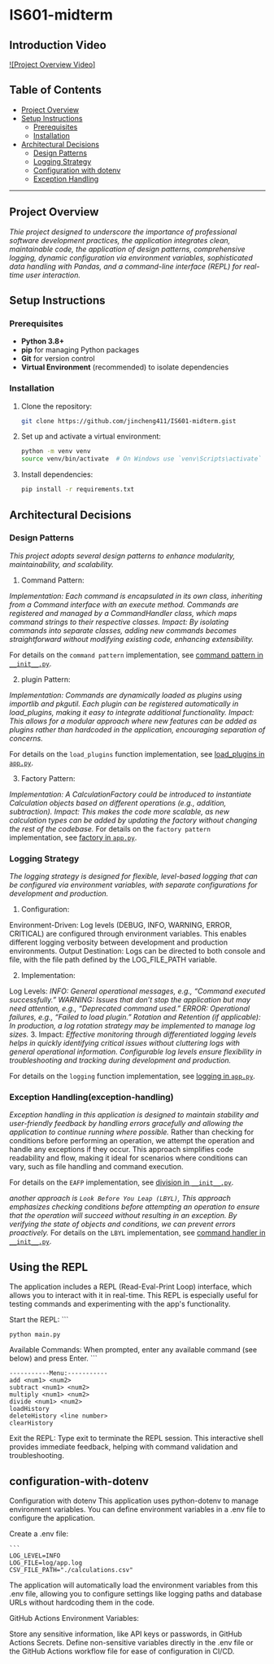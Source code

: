 # IS601-midterm

## Introduction Video
[![Project Overview Video]](https://youtu.be/AFmwxwuTzlk)

## Table of Contents
- [Project Overview](#project-overview)
- [Setup Instructions](#setup-instructions)
  - [Prerequisites](#prerequisites)
  - [Installation](#installation)
- [Architectural Decisions](#architectural-decisions)
  - [Design Patterns](#design-patterns)
  - [Logging Strategy](#logging-strategy)
  - [Configuration with dotenv](#configuration-with-dotenv)
  - [Exception Handling](#exception-handling)
---

## Project Overview
*Thie project designed to underscore the importance of professional software development practices, the application integrates clean, maintainable code, the application of design patterns, comprehensive logging, dynamic configuration via environment variables, sophisticated data handling with Pandas, and a command-line interface (REPL) for real-time user interaction.*

## Setup Instructions

### Prerequisites
- **Python 3.8+**
- **pip** for managing Python packages
- **Git** for version control
- **Virtual Environment** (recommended) to isolate dependencies

### Installation
1. Clone the repository:
   ```bash
   git clone https://github.com/jincheng411/IS601-midterm.gist
2. Set up and activate a virtual environment:
    ```bash
   python -m venv venv
   source venv/bin/activate  # On Windows use `venv\Scripts\activate`
3. Install dependencies:
    ```bash
   pip install -r requirements.txt
    
## Architectural Decisions
### Design Patterns
*This project adopts several design patterns to enhance modularity, maintainability, and scalability.*

1. Command Pattern:

*Implementation: Each command is encapsulated in its own class, inheriting from a Command interface with an execute method. Commands are registered and managed by a CommandHandler class, which maps command strings to their respective classes.
Impact: By isolating commands into separate classes, adding new commands becomes straightforward without modifying existing code, enhancing extensibility.*

For details on the `command pattern` implementation, see [command pattern in `__init__.py`](https://github.com/jincheng411/IS601-midterm/blob/master/app/commands/__init__.py).

2. plugin Pattern:

*Implementation: Commands are dynamically loaded as plugins using importlib and pkgutil. Each plugin can be registered automatically in load_plugins, making it easy to integrate additional functionality.
Impact: This allows for a modular approach where new features can be added as plugins rather than hardcoded in the application, encouraging separation of concerns.*

For details on the `load_plugins` function implementation, see [load_plugins in `app.py`]([https://github.com/username/project-name/blob/main/app.py#L30-L50](https://github.com/jincheng411/IS601-midterm/blob/master/app/__init__.py)).

3. Factory Pattern:

*Implementation: A CalculationFactory could be introduced to instantiate Calculation objects based on different operations (e.g., addition, subtraction).
Impact: This makes the code more scalable, as new calculation types can be added by updating the factory without changing the rest of the codebase.*
For details on the `factory pattern`  implementation, see [factory in `app.py`](https://github.com/jincheng411/IS601-midterm/blob/master/app/calculation.py#L11-L13).

### Logging Strategy
*The logging strategy is designed for flexible, level-based logging that can be configured via environment variables, with separate configurations for development and production.*

1. Configuration:

Environment-Driven: Log levels (DEBUG, INFO, WARNING, ERROR, CRITICAL) are configured through environment variables. This enables different logging verbosity between development and production environments.
Output Destination: Logs can be directed to both console and file, with the file path defined by the LOG_FILE_PATH variable.

2. Implementation:

Log Levels:
*INFO: General operational messages, e.g., “Command executed successfully.”*
*WARNING: Issues that don’t stop the application but may need attention, e.g., “Deprecated command used.”*
*ERROR: Operational failures, e.g., “Failed to load plugin.”*
*Rotation and Retention (if applicable): In production, a log rotation strategy may be implemented to manage log sizes.*
3. Impact:
*Effective monitoring through differentiated logging levels helps in quickly identifying critical issues without cluttering logs with general operational information. Configurable log levels ensure flexibility in troubleshooting and tracking during development and production.*

For details on the `logging` function implementation, see [logging in `app.py`](https://github.com/jincheng411/IS601-midterm/blob/master/app/history.py#L21).


### Exception Handling(exception-handling)
*Exception handling in this application is designed to maintain stability and user-friendly feedback by handling errors gracefully and allowing the application to continue running where possible.*
Rather than checking for conditions before performing an operation, we attempt the operation and handle any exceptions if they occur. This approach simplifies code readability and flow, making it ideal for scenarios where conditions can vary, such as file handling and command execution.

For details on the `EAFP`  implementation, see [division in `__init__.py`](https://github.com/jincheng411/IS601-midterm/blob/master/app/plugins/divide/__init__.py#L18).


*another approach is `Look Before You Leap (LBYL)`, This approach emphasizes checking conditions before attempting an operation to ensure that the operation will succeed without resulting in an exception. By verifying the state of objects and conditions, we can prevent errors proactively.*
For details on the `LBYL`  implementation, see [command handler in `__init__.py`](https://github.com/jincheng411/IS601-midterm/blob/master/app/commands/__init__.py#L19).


## Using the REPL
The application includes a REPL (Read-Eval-Print Loop) interface, which allows you to interact with it in real-time. This REPL is especially useful for testing commands and experimenting with the app's functionality.

Start the REPL:
    ```
    
    python main.py
Available Commands: When prompted, enter any available command (see below) and press Enter.
    ```
    
    -----------Menu:-----------
    add <num1> <num2>
    subtract <num1> <num2>
    multiply <num1> <num2>
    divide <num1> <num2>
    loadHistory
    deleteHistory <line number>
    clearHistory
Exit the REPL: Type exit to terminate the REPL session.
This interactive shell provides immediate feedback, helping with command validation and troubleshooting.

## configuration-with-dotenv
Configuration with dotenv
This application uses python-dotenv to manage environment variables. You can define environment variables in a .env file to configure the application.

Create a .env file:

    ```
    LOG_LEVEL=INFO
    LOG_FILE=log/app.log
    CSV_FILE_PATH="./calculations.csv"

The application will automatically load the environment variables from this .env file, allowing you to configure settings like logging paths and database URLs without hardcoding them in the code.

GitHub Actions Environment Variables:

Store any sensitive information, like API keys or passwords, in GitHub Actions Secrets.
Define non-sensitive variables directly in the .env file or the GitHub Actions workflow file for ease of configuration in CI/CD.




